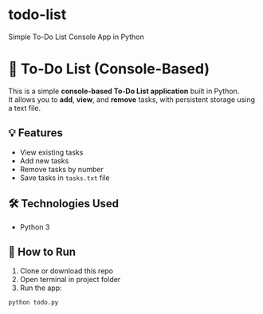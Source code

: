 # todo-list
Simple To-Do List Console App in Python
# 📝 To-Do List (Console-Based)

This is a simple **console-based To-Do List application** built in Python.  
It allows you to **add**, **view**, and **remove** tasks, with persistent storage using a text file.

## 💡 Features
- View existing tasks
- Add new tasks
- Remove tasks by number
- Save tasks in `tasks.txt` file

## 🛠️ Technologies Used
- Python 3

## 🚀 How to Run

1. Clone or download this repo
2. Open terminal in project folder
3. Run the app:

```bash
python todo.py
